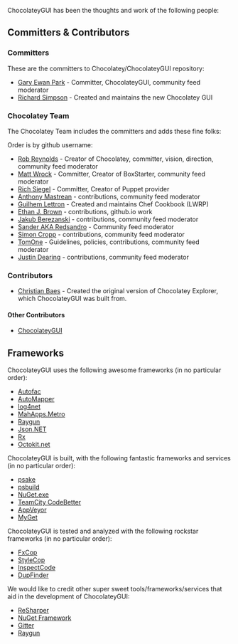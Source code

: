 ChocolateyGUI has been the thoughts and work of the following people:

## Committers & Contributors

### Committers

These are the committers to Chocolatey/ChocolateyGUI repository:

 * [Gary Ewan Park](https://github.com/gep13) - Committer, ChocolateyGUI, community feed moderator
 * [Richard Simpson](https://github.com/RichiCoder1) - Created and maintains the new Chocolatey GUI

### Chocolatey Team

The Chocolatey Team includes the committers and adds these fine folks:

Order is by github username:

 * [Rob Reynolds](https://github.com/ferventcoder) - Creator of Chocolatey, committer, vision, direction, community feed moderator
 * [Matt Wrock](https://github.com/mwrock) - Committer, Creator of BoxStarter, community feed moderator
 * [Rich Siegel](https://github.com/rismoney) - Committer, Creator of Puppet provider
 * [Anthony Mastrean](https://github.com/AnthonyMastrean) - contributions, community feed moderator
 * [Guilhem Lettron](https://github.com/guilhem) - Created and maintains Chef Cookbook (LWRP)
 * [Ethan J. Brown](https://github.com/Iristyle) - contributions, github.io work
 * [Jakub Berezanski](https://github.com/jberezanski) - contributions, community feed moderator
 * [Sander AKA Redsandro](https://github.com/Redsandro) - Community feed moderator
 * [Simon Cropp](https://github.com/SimonCropp) - contributions, community feed moderator
 * [TomOne](https://github.com/TomOne) - Guidelines, policies, contributions, community feed moderator
 * [Justin Dearing](https://github.com/zippy1981) - contributions, community feed moderator


### Contributors

 * [Christian Baes](https://github.com/chrissie1) - Created the original version of Chocolatey Explorer, which ChocolateyGUI was built from.

#### Other Contributors

 * [ChocolateyGUI](https://github.com/chocolatey/chocolateygui/graphs/contributors)

## Frameworks

ChocolateyGUI uses the following awesome frameworks (in no particular order):

 * [Autofac](http://autofac.org/)
 * [AutoMapper](http://automapper.org/)
 * [log4net](http://logging.apache.org/log4net/)
 * [MahApps.Metro](http://mahapps.com/)
 * [Raygun](https://raygun.io/)
 * [Json.NET](http://www.newtonsoft.com/json)
 * [Rx](http://rx.codeplex.com/)
 * [Octokit.net](https://github.com/octokit/octokit.net)

ChocolateyGUI is built, with the following fantastic frameworks and services (in no particular order):

 * [psake](https://github.com/psake/psake)
 * [psbuild](https://github.com/ligershark/psbuild)
 * [NuGet.exe](https://www.nuget.org/)
 * [TeamCity CodeBetter](http://teamcity.codebetter.com/)
 * [AppVeyor](http://www.appveyor.com/)
 * [MyGet](http://www.myget.org/)

ChocolateyGUI is tested and analyzed with the following rockstar frameworks (in no particular order):

 * [FxCop](https://msdn.microsoft.com/en-us/library/bb429476(v=vs.80).aspx)
 * [StyleCop](http://stylecop.codeplex.com/)
 * [InspectCode](https://confluence.jetbrains.com/display/NETCOM/Introducing+InspectCode)
 * [DupFinder](https://confluence.jetbrains.com/display/NETCOM/Introducing+dupFinder)

We would like to credit other super sweet tools/frameworks/services that aid in the development of ChocolateyGUI:

 * [ReSharper](https://www.jetbrains.com/resharper/)
 * [NuGet Framework](https://www.nuget.org/)
 * [Gitter](https://gitter.im)
 * [Raygun](https://raygun.io/)
